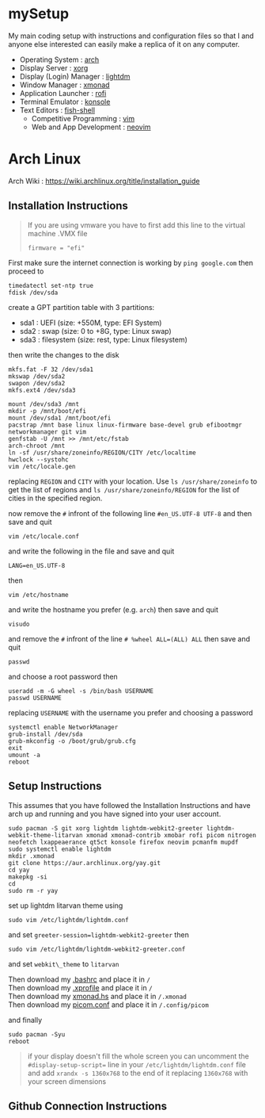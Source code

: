 # mySetup
My main coding setup with instructions and configuration files so that I and anyone else interested can easily make a replica of it on any computer.

- Operating System : [arch](./arch/)
- Display Server : [xorg](./xorg/)
- Display (Login) Manager : [lightdm](./lightdm/)
- Window Manager : [xmonad](./xmonad/)
- Application Launcher : [rofi]()
- Terminal Emulator : [konsole]()
- Text Editors : [fish-shell]()
  - Competitive Programming : [vim](./cpvim/)
  - Web and App Development : [neovim](./neovim/)

# Arch Linux
Arch Wiki : https://wiki.archlinux.org/title/installation_guide

## Installation Instructions
> If you are using vmware you have to first add this line to the virtual machine .VMX file
> ```
> firmware = "efi"
> ```
First make sure the internet connection is working by `ping google.com` then proceed to
```
timedatectl set-ntp true
fdisk /dev/sda
```
create a GPT partition table with 3 partitions:
  - sda1 : UEFI (size: +550M, type: EFI System)
  - sda2 : swap (size: 0 to +8G, type: Linux swap)
  - sda3 : filesystem (size: rest, type: Linux filesystem)

then write the changes to the disk
```
mkfs.fat -F 32 /dev/sda1
mkswap /dev/sda2
swapon /dev/sda2
mkfs.ext4 /dev/sda3

mount /dev/sda3 /mnt
mkdir -p /mnt/boot/efi
mount /dev/sda1 /mnt/boot/efi
pacstrap /mnt base linux linux-firmware base-devel grub efibootmgr networkmanager git vim 
genfstab -U /mnt >> /mnt/etc/fstab
arch-chroot /mnt
ln -sf /usr/share/zoneinfo/REGION/CITY /etc/localtime
hwclock --systohc
vim /etc/locale.gen
```
replacing `REGION` and `CITY` with your location. Use `ls /usr/share/zoneinfo` to get the list of regions and `ls /usr/share/zoneinfo/REGION` for the list of cities in the specified region.

now remove the `#` infront of the following line `#en_US.UTF-8 UTF-8` and then save and quit
```
vim /etc/locale.conf
```
and write the following in the file and save and quit
```
LANG=en_US.UTF-8
```
then
```
vim /etc/hostname
```
and write the hostname you prefer (e.g. `arch`) then save and quit
```
visudo
```
and remove the `#` infront of the line `# %wheel ALL=(ALL) ALL` then save and quit
```
passwd
```
and choose a root password then
```
useradd -m -G wheel -s /bin/bash USERNAME
passwd USERNAME
```
replacing `USERNAME` with the username you prefer and choosing a password
```
systemctl enable NetworkManager
grub-install /dev/sda
grub-mkconfig -o /boot/grub/grub.cfg
exit
umount -a
reboot
```

## Setup Instructions
This assumes that you have followed the Installation Instructions and have arch up and running and you have signed into your user account.
```
sudo pacman -S git xorg lightdm lightdm-webkit2-greeter lightdm-webkit-theme-litarvan xmonad xmonad-contrib xmobar rofi picom nitrogen neofetch lxappeaerance qt5ct konsole firefox neovim pcmanfm mupdf
sudo systemctl enable lightdm
mkdir .xmonad
git clone https://aur.archlinux.org/yay.git
cd yay
makepkg -si
cd
sudo rm -r yay
```
set up lightdm litarvan theme using
```
sudo vim /etc/lightdm/lightdm.conf
```
and set `greeter-session=lightdm-webkit2-greeter` then 
```
sudo vim /etc/lightdm/lightdm-webkit2-greeter.conf
```
and set `webkit\_theme` to `litarvan`

Then download my [.bashrc](./.bashrc) and place it in `/`			<br />
Then download my [.xprofile](./.xprofile) and place it in `/`			<br />
Then download my [xmonad.hs](./xmonad.hs) and place it in `/.xmonad`		<br />
Then download my [picom.conf](./picom.conf) and place it in `/.config/picom`	<br />

and finally
```
sudo pacman -Syu
reboot
```

> if your display doesn't fill the whole screen you can uncomment the `#display-setup-script=` line in your `/etc/lightdm/lightdm.conf` file and add `xrandx -s 1360x768` to the end of it replacing `1360x768` with your screen dimensions

## Github Connection Instructions
